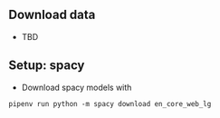 ## Download data
* TBD

## Setup: spacy
* Download spacy models with
```
pipenv run python -m spacy download en_core_web_lg
```